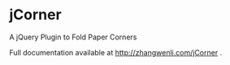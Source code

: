jCorner
=======

A jQuery Plugin to Fold Paper Corners

Full documentation available at http://zhangwenli.com/jCorner .
